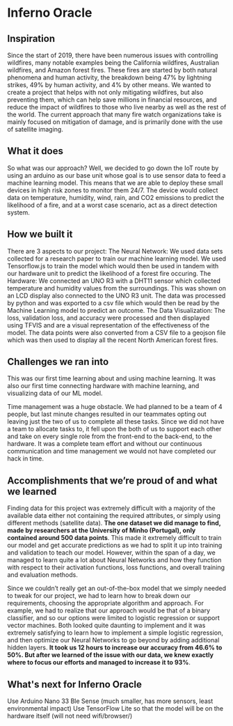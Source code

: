 # Inferno Oracle

## Inspiration

Since the start of 2019, there have been numerous issues with controlling wildfires, many notable examples being the California wildfires, Australian wildfires, and Amazon forest fires. These fires are started by both natural phenomena and human activity, the breakdown being 47% by lightning strikes, 49% by human activity, and 4% by other means. We wanted to create a project that helps with not only mitigating wildfires, but also preventing them, which can help save millions in financial resources, and reduce the impact of wildfires to those who live nearby as well as the rest of the world. The current approach that many fire watch organizations take is mainly focused on mitigation of damage, and is primarily done with the use of satellite imaging.

## What it does

So what was our approach? Well, we decided to go down the IoT route by using an arduino as our base unit whose goal is to use sensor data to feed a machine learning model. This means that we are able to deploy these small devices in high risk zones to monitor them 24/7. The device would collect data on temperature, humidity, wind, rain, and CO2 emissions to predict the likelihood of a fire, and at a worst case scenario, act as a direct detection system.

## How we built it

There are 3 aspects to our project:
The Neural Network: We used data sets collected for a research paper to train our machine learning model. We used Tensorflow.js to train the model which would then be used in tandem with our hardware unit to predict the likelihood of a forest fire occuring.
The Hardware: We connected an UNO R3 with a DHT11 sensor which collected temperature and humidity values from the surroundings. This was shown on an LCD display also connected to the UNO R3 unit. The data was processed by python and was exported to a csv file which would then be read by the Machine Learning model to predict an outcome.
The Data Visualization: The loss, validation loss, and accuracy were processed and then displayed using TFVIS and are a visual representation of the effectiveness of the model. The data points were also converted from a CSV file to a geojson file which was then used to display all the recent North American forest fires.

## Challenges we ran into

This was our first time learning about and using machine learning. It was also our first time connecting hardware with machine learning, and visualizing data of our ML model.

Time management was a huge obstacle. We had planned to be a team of 4 people, but last minute changes resulted in our teammates opting out leaving just the two of us to complete all these tasks. Since we did not have a team to allocate tasks to, it fell upon the both of us to support each other and take on every single role from the front-end to the back-end, to the hardware. It was a complete team effort and without our continuous communication and time management we would not have completed our hack in time.

## Accomplishments that we’re proud of and what we learned

Finding data for this project was extremely difficult with a majority of the available data either not containing the required attributes, or simply using different methods (satellite data). **The one dataset we did manage to find, made by researchers at the University of Minho (Portugal), only contained around 500 data points**. This made it extremely difficult to train our model and get accurate predictions as we had to split it up into training and validation to teach our model. However, within the span of a day, we managed to learn quite a lot about Neural Networks and how they function with respect to their activation functions, loss functions, and overall training and evaluation methods.

Since we couldn’t really get an out-of-the-box model that we simply needed to tweak for our project, we had to learn how to break down our requirements, choosing the appropriate algorithm and approach. For example, we had to realize that our approach would be that of a binary classifier, and so our options were limited to logistic regression or support vector machines. Both looked quite daunting to implement and it was extremely satisfying to learn how to implement a simple logistic regression, and then optimize our Neural Networks to go beyond by adding additional hidden layers. **It took us 12 hours to increase our accuracy from 46.6% to 50%. But after we learned of the issue with our data, we knew exactly where to focus our efforts and managed to increase it to 93%**.

## What's next for Inferno Oracle

Use Arduino Nano 33 Ble Sense (much smaller, has more sensors, least environmental impact)
Use TensorFlow Lite so that the model will be on the hardware itself (will not need wifi/browser/)
